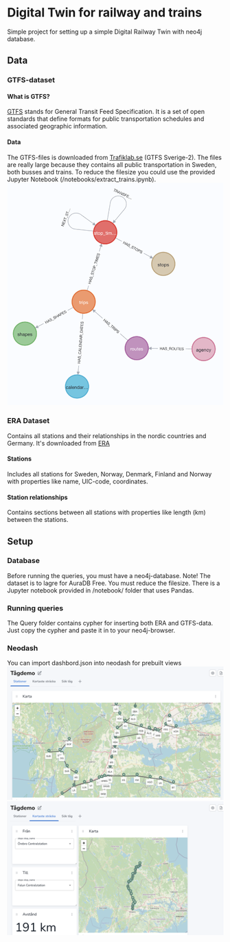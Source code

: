 # Digital Twin for railway and trains
Simple project for setting up a simple Digital Railway Twin
 with neo4j database.


## Data
### GTFS-dataset
#### What is GTFS?
[GTFS](https://gtfs.org/) stands for General Transit Feed Specification. It is a set of open standards that define formats for public transportation schedules and associated geographic information. 

#### Data
The GTFS-files is downloaded from [Trafiklab.se](https://www.trafiklab.se/api/trafiklab-apis/gtfs-sverige-2/) (GTFS Sverige-2). The files are really large because they contains all public transportation in Sweden, both busses and trains. To reduce the filesize you could use the provided Jupyter Notebook (/notebooks/extract_trains.ipynb). 
![Schema](/schema.png)

### ERA Dataset
Contains all stations and their relationships in the nordic countries and Germany. It's downloaded from [ERA](https://data-interop.era.europa.eu/search#)

#### Stations
Includes all stations for Sweden, Norway, Denmark, Finland and Norway with properties like name, UIC-code, coordinates.

#### Station relationships
Contains sections between all stations with properties like length (km) between the stations.
## Setup
### Database
Before running the queries, you must have a neo4j-database. Note! The dataset is to lagre for AuraDB Free. You must reduce the filesize. There is a Jupyter notebook provided in /notebook/ folder that uses Pandas.

### Running queries
The Query folder contains cypher for inserting both ERA and GTFS-data. Just copy the cypher and paste it in to your neo4j-browser. 

### Neodash
You can import dashbord.json into neodash for prebuilt views
![Neodash map](/neodash_map.png)
![Neodash search train](/neodash_search_trains.png)



